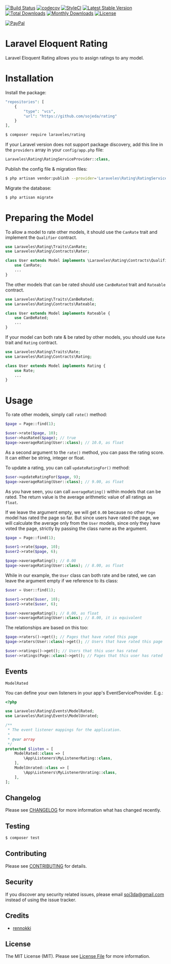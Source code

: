 [![Build Status](https://travis-ci.org/Laraveles/rating.svg?branch=master)](https://travis-ci.org/Laraveles/rating)
[![codecov](https://codecov.io/gh/Laraveles/rating/branch/master/graph/badge.svg)](https://codecov.io/gh/Laraveles/rating/branch/master)
[![StyleCI](https://github.styleci.io/repos/142049701/shield?branch=master)](https://github.styleci.io/repos/141194551)
[![Latest Stable Version](https://poser.pugx.org/Laraveles/rating/v/stable)](https://packagist.org/packages/Laraveles/rating)
[![Total Downloads](https://poser.pugx.org/Laraveles/rating/downloads)](https://packagist.org/packages/Laraveles/rating)
[![Monthly Downloads](https://poser.pugx.org/Laraveles/rating/d/monthly)](https://packagist.org/packages/Laraveles/rating)
[![License](https://poser.pugx.org/Laraveles/rating/license)](https://packagist.org/packages/Laraveles/rating)

[![PayPal](https://img.shields.io/badge/PayPal-donate-blue.svg)](https://paypal.me/Laraveles)

# Laravel Eloquent Rating
Laravel Eloquent Rating allows you to assign ratings to any model.

# Installation
Install the package:

```php
"repositories": [
    {
        "type": "vcs",
        "url": "https://github.com/sojeda/rating"
    }
],
```


```bash
$ composer require laraveles/rating
```

If your Laravel version does not support package discovery, add this line in the `providers` array in your `config/app.php` file:
```php
Laraveles\Rating\RatingServiceProvider::class,
```

Publish the config file & migration files:
```bash
$ php artisan vendor:publish --provider='Laraveles\Rating\RatingServiceProvider'
```

Migrate the database:
```bash
$ php artisan migrate
```

# Preparing the Model
To allow a model to rate other models, it should use the `CanRate` trait and implement the  `Qualifier` contract.
```php
use Laraveles\Rating\Traits\CanRate;
use Laraveles\Rating\Contracts\Rater;

class User extends Model implements \Laraveles\Rating\Contracts\Qualifier {
    use CanRate;
    ...
}
```

The other models that can be rated should use `CanBeRated` trait and `Rateable` contract.
```php
use Laraveles\Rating\Traits\CanBeRated;
use Laraveles\Rating\Contracts\Rateable;

class User extends Model implements Rateable {
    use CanBeRated;
    ...
}
```

If your model can both rate & be rated by other models, you should use `Rate` trait and `Rating` contract.
```php
use Laraveles\Rating\Traits\Rate;
use Laraveles\Rating\Contracts\Rating;

class User extends Model implements Rating {
    use Rate;
    ...
}
```

# Usage
To rate other models, simply call `rate()` method:
```php
$page = Page::find(1);

$user->rate($page, 10);
$user->hasRated($page); // true
$page->averageRating(User::class); // 10.0, as float
```

As a second argument to the `rate()` method, you can pass the rating score. It can either be string, integer or float.

To update a rating, you can call `updateRatingFor()` method:
```php
$user->updateRatingFor($page, 9);
$page->averageRating(User::class); // 9.00, as float
```

As you have seen, you can call `averageRating()` within models that can be rated. The return value is the average arithmetic value of all ratings as `float`.

If we leave the argument empty, we will get `0.00` because no other `Page` model has rated the page so far. But since users have rated the page, we will calculate the average only from the `User` models, since only they have voted the page, strictly by passing the class name as the argument.
```php
$page = Page::find(1);

$user1->rate($page, 10);
$user2->rate($page, 6);

$page->averageRating(); // 0.00
$page->averageRating(User::class); // 8.00, as float
```

While in our example, the `User` class can both rate and be rated, we can leave the argument empty if we reference to its class:
```php
$user = User::find(1);

$user1->rate($user, 10);
$user2->rate($user, 6);

$user->averageRating(); // 8.00, as float
$user->averageRating(User::class); // 8.00, it is equivalent
```

The relationships are based on this too:
```php
$page->raters()->get(); // Pages that have rated this page
$page->raters(User::class)->get(); // Users that have rated this page

$user->ratings()->get(); // Users that this user has rated
$user->ratings(Page::class)->get(); // Pages that this user has rated
```

## Events

```ModelRated```

You can define your own listeners in your app's EventServiceProvider. E.g.:

```php
<?php

use Laraveles\Rating\Events\ModelRated;
use Laraveles\Rating\Events\ModelUnrated;

/**
 * The event listener mappings for the application.
 *
 * @var array
 */
protected $listen = [
    ModelRated::class => [
        \App\Listeners\MyListenerRating::class,
    ],
    ModelUnrated::class => [
        \App\Listeners\MyListenerUnrating::class,
    ],
];
```


## Changelog

Please see [CHANGELOG](CHANGELOG.md) for more information what has changed recently.

## Testing

``` bash
$ composer test
```

## Contributing

Please see [CONTRIBUTING](CONTRIBUTING.md) for details.

## Security

If you discover any security related issues, please email soj3da@gmail.com instead of using the issue tracker.

## Credits

- [rennokki](https://github.com/rennokki/rating)

## License

The MIT License (MIT). Please see [License File](LICENSE.md) for more information.

